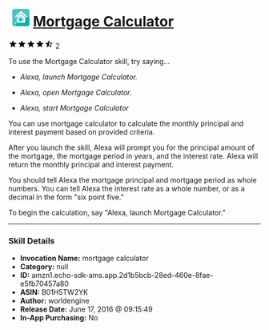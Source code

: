 # &nbsp;<img src="skill_icon" alt="Mortgage Calculator icon" width="36"> [Mortgage Calculator](http://alexa.amazon.com/#skills/amzn1.echo-sdk-ams.app.2d1b5bcb-28ed-460e-8fae-e5fb70457a80)
![4.5 stars](../../images/ic_star_black_18dp_1x.png)![4.5 stars](../../images/ic_star_black_18dp_1x.png)![4.5 stars](../../images/ic_star_black_18dp_1x.png)![4.5 stars](../../images/ic_star_black_18dp_1x.png)![4.5 stars](../../images/ic_star_half_black_18dp_1x.png) 2

To use the Mortgage Calculator skill, try saying...

* *Alexa, launch Mortgage Calculator.*

* *Alexa, open Mortgage Calculator.*

* *Alexa, start Mortgage Calculator*

You can use mortgage calculator to calculate the monthly principal and interest payment based on provided criteria. 

After you launch the skill, Alexa will prompt you for the principal amount of the mortgage, the mortgage period in years, and the interest rate. Alexa will return the monthly principal and interest payment.

You should tell Alexa the mortgage principal and mortgage period as whole numbers. You can tell Alexa the interest rate as a whole number, or as a decimal in the form "six point five."

To begin the calculation, say "Alexa, launch Mortgage Calculator."

***

### Skill Details

* **Invocation Name:** mortgage calculator
* **Category:** null
* **ID:** amzn1.echo-sdk-ams.app.2d1b5bcb-28ed-460e-8fae-e5fb70457a80
* **ASIN:** B01H5TW2YK
* **Author:** worldengine
* **Release Date:** June 17, 2016 @ 09:15:49
* **In-App Purchasing:** No

